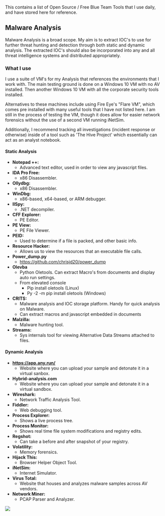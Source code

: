 This contains a list of Open Source / Free Blue Team Tools that I use daily, and have stored here for reference.

## Malware Analysis
Malware Analysis is a broad scope. My aim is to extract IOC's to use for further threat hunting and detection through both static and dynamic analysis. The extracted IOC's should also be incorporated into any and all threat intelligence systems and distributed appropriately.

### What I use

I use a suite of VM's for my Analysis that references the environments that I work with. The main testing ground is done on a Windows 10 VM with no AV installed. Then another Windows 10 VM with all the corporate security tools installed. 

Alternatives to these machines include using Fire Eye's "Flare VM", which comes pre installed with many useful tools that I have not listed here. I am still in the process of testing the VM, though it does allow for easier network forensics without the use of a second VM running iNetSim.

Additionally, I recommend tracking all investigations (incident response or otherwise) inside of a tool such as 'The Hive Project' which essentially can act as an analyst notebook.

#### Static Analysis
- **Notepad ++:**	
	- Advanced text editor, used in order to view any javascript files.
- **IDA Pro Free:**
	- x86 Disassembler.
- **Ollydbg:**
	- x86 Disassembler.
- **WinDbg:**
	-  x86-based, x64-based, or ARM debugger.
- **IlSpy:**
	- .NET decompiler.
- **CFF Explorer:**
	- PE Editor.
- **PE View:**
	- PE File Viewer.
- **PEID:**
	- Used to determine if a file is packed, and other basic info.
- **Resource Hacker:**
	- Allows us to view the resources that an executable file calls.
- **Power_dump.py**
	- https://github.com/chrisjd20/power_dump
- **Olevba**
	- Python Oletools. Can extract Macro's from documents and display auto run settings.
	- From elevated console
		- Pip install oletools (Linux)
		- Py -2 -m pip install oletools (Windows)
- **CRITS:**
	- Malware analysis and IOC storage platform. Handy for quick analysis on Malware.
	- Can extract macros and javascript embedded in documents
- **Malzilla:**
	- Malware hunting tool.
- **Streams:**
	- Sys internals tool for viewing Alternative Data Streams attached to files.
  
#### Dynamic Analysis
- **https://app.any.run/**
	- Website where you can upload your sample and detonate it in a virtual sanbox.
- **Hybrid-analysis.com**
	- Website where you can upload your sample and detonate it in a virtual sandbox.
- **Wireshark:**
	- Network Traffic Analysis Tool.
- **Fiddler:**
	- Web debugging tool.
- **Process Explorer:**
	- Shows a live process tree.
- **Process Monitor:**
	- Shows real time file system modifications and registry edits.
- **Regshot:**
	- Can take a before and after snapshot of your registry.
- **Volatility:**
	- Memory forensics.
- **Hijack This:**
	- Browser Helper Object Tool.
- **iNetSim:**
	- Internet Simulator.
- **Virus Total:**
  - Website that houses and analyzes malware samples across AV vendors.
- **Network Miner:**
	- PCAP Parser and Analyzer.
<img src="https://img001.prntscr.com/file/img001/5nJ2fsdGRf6dxEoU9uuYCg.png">
